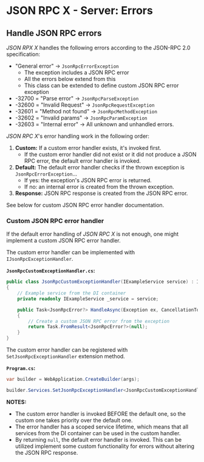 # JSON RPC X - Server: Errors

## Handle JSON RPC errors

_JSON RPX X_ handles the following errors according to the JSON-RPC 2.0 specification:

- "General error" -> `JsonRpcErrorException`
    - The exception includes a JSON RPC error
    - All the errors below extend from this
    - This class can be extended to define custom JSON RPC error exception
- -32700 = "Parse error" -> `JsonRpcParseException`
- -32600 = "Invalid Request" -> `JsonRpcRequestException`
- -32601 = "Method not found" -> `JsonRpcMethodException`
- -32602 = "Invalid params" -> `JsonRpcParamException`
- -32603 = "Internal error" -> All unknown and unhandled errors.

_JSON RPC X_'s error handling work in the following order:
1. **Custom:** If a custom error handler exists, it's invoked first.
    - If the custom error handler did not exist or it did not produce a JSON RPC error,
      the default error handler is invoked.
1. **Default:** The default error handler checks if the thrown exception is `JsonRpcErrorException`...
    - If yes: the exception's JSON RPC error is returned.
    - If no: an internal error is created from the thrown exception.
1. **Response:** JSON RPC response is created from the JSON RPC error.

See below for custom JSON RPC error handler documentation.
 
### Custom JSON RPC error handler

If the default error handling of _JSON RPC X_ is not enough,
one might implement a custom JSON RPC error handler.

The custom error handler can be implemented with `IJsonRpcExceptionHandler`.

**`JsonRpcCustomExceptionHandler.cs`:**
```cs
public class JsonRpcCustomExceptionHandler(IExampleService service) : IJsonRpcExceptionHandler
{
    // Example service from the DI container
    private readonly IExampleService _service = service;

    public Task<JsonRpcError?> HandleAsync(Exception ex, CancellationToken ct = default)
    {
        // Create a custom JSON RPC error from the exception
        return Task.FromResult<JsonRpcError?>(null);
    }
}
```

The custom error handler can be registered with `SetJsonRpcExceptionHandler` extension method.

**`Program.cs`:**

```cs
var builder = WebApplication.CreateBuilder(args);

builder.Services.SetJsonRpcExceptionHandler<JsonRpcCustomExceptionHandler>();
```

**NOTES:**
- The custom error handler is invoked BEFORE the default one,
  so the custom one takes priority over the default one.
- The error handler has a scoped service lifetime,
  which means that all services from the DI container can be used in the custom handler.
- By returning `null`, the default error handler is invoked.
  This can be utilized implement some custom functionality for errors
  without altering the JSON RPC response.
